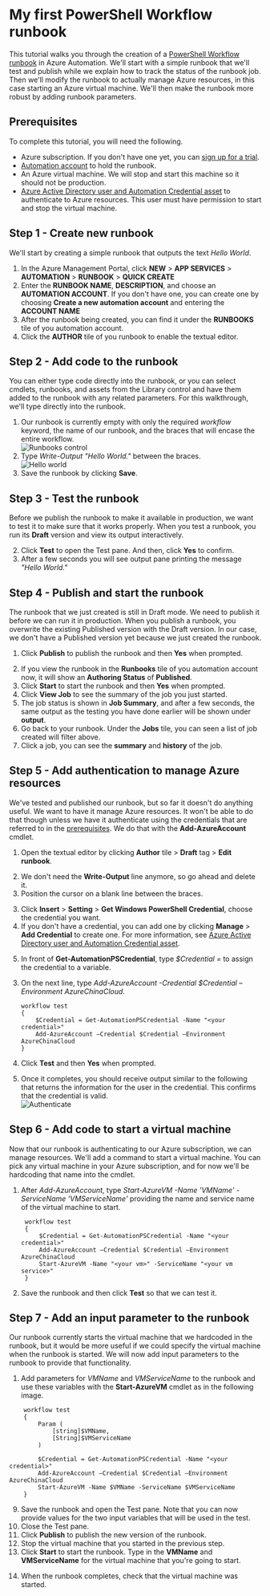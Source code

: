 <properties
	pageTitle="My first PowerShell Workflow runbook in Azure Automation | Windows Azure"
	description="Tutorial that walks you through the creation, testing, and publishing of a simple text runbook using PowerShell Workflow.  Several concepts are covered such as authenticating to Azure resources and input parameters."
	services="automation"
	documentationCenter=""
	authors="bwren"
	manager="stevenka"
	editor=""/>

<tags
	ms.service="automation"
	ms.date="09/17/2015"
	wacn.date=""/>


# My first PowerShell Workflow runbook

<!-- deleted by customization
> [AZURE.SELECTOR]
- [Graphical](/documentation/articles/automation-first-runbook-graphical)
- [PowerShell Workflow](/documentation/articles/automation-first-runbook-textual)
-->

This tutorial walks you through the creation of a [PowerShell Workflow runbook](/documentation/articles/automation-runbook-types#powerShell-workflow-runbooks) in Azure Automation.  We'll start with a simple runbook that we'll test and publish while we explain how to track the status of the runbook job.  Then we'll modify the runbook to actually manage Azure resources, in this case starting an Azure virtual machine.  We'll then make the runbook more robust by adding runbook parameters.  

## Prerequisites

To complete this tutorial, you will need the following.

- Azure subscription. If you don't have one yet, you can <!-- deleted by customization [activate your MSDN subscriber benefits](/pricing/member-offers/msdn-benefits-details/) or <a href="/pricing/1rmb-trial/" target="_blank">[sign --><!-- keep by customization: begin --> [sign <!-- keep by customization: end --> up for a trial](/pricing/1rmb-trial/).
- [Automation account](/documentation/articles/automation-configuring) to hold the runbook.
- An Azure virtual machine.  We will stop and start this machine so it should not be production.
- [Azure Active Directory user and Automation Credential asset](/documentation/articles/automation-configuring) to authenticate to Azure resources.  This user must have permission to start and stop the virtual machine.

## Step 1 - Create new runbook

We'll start by creating a simple runbook that outputs the text *Hello World*.

<!-- deleted by customization
1. In the Azure Preview Portal, open your Automation account.  
The Automation account page gives you a quick view of the resources in this account.  You should already have some Assets.  Most of those are the modules that are automatically included in a new Automation account.  You should also have the Credential asset that's mentioned in the [prerequisites](#prerequisites).
2. Click on the **Runbooks** tile to open the list of runbooks.<br>
![Runbooks control](./media/automation-first-runbook-textual/runbooks-control.png)
2. Create a new runbook by clicking on the **Add a runbook** button and then **Create a new runbook**.
3. Give the runbook the name *MyFirstRunbook-Workflow*.
4. In this case, we're going to create a [PowerShell Workflow runbook](/documentation/articles/automation-runbook-types#powerShell-workflow-runbooks) so select **Powershell Workflow** for **Runbook type**.<br>
![New runbook](./media/automation-first-runbook-textual/new-runbook.png)
5. Click **Create** to create the runbook and open the textual editor.
-->
<!-- keep by customization: begin -->
1. In the Azure Management Portal, click **NEW** > **APP SERVICES** > **AUTOMATION** > **RUNBOOK** > **QUICK CREATE**
2. Enter the **RUNBOOK NAME**, **DESCRIPTION**, and choose an **AUTOMATION ACCOUNT**. If you don't have one, you can create one by choosing **Create a new automation account** and entering the **ACCOUNT NAME**
3. After the runbook being created, you can find it under the **RUNBOOKS** tile of you automation account.
4. Click the **AUTHOR** tile of you runbook to enable the textual editor.
<!-- keep by customization: end -->

## Step 2 - Add code to the runbook

You can either type code directly into the runbook, or you can select cmdlets, runbooks, and assets from the Library control and have them added to the runbook with any related parameters.  For this walkthrough, we'll type directly into the runbook.

1. Our runbook is currently empty with only the required *workflow* keyword, the name of our runbook, and the braces that will encase the entire workflow. <br>
![Runbooks control](./media/automation-first-runbook-textual/empty-runbook.png)
2. Type *Write-Output "Hello World."* between the braces. <br>
![Hello world](./media/automation-first-runbook-textual/hello-world.png)
3.   Save the runbook by clicking **Save**.<br>
<!-- deleted by customization
![Save runbook](./media/automation-first-runbook-textual/runbook-edit-toolbar-save.png)
-->

## Step 3 - Test the runbook

Before we publish the runbook to make it available in production, we want to test it to make sure that it works properly.  When you test a runbook, you run its **Draft** version and view its output interactively.  
 
<!-- deleted by customization
2. Click **Test pane** to open the Test pane.<br>
![Test pane](./media/automation-first-runbook-textual/runbook-edit-toolbar-test-pane.png)
2. Click **Start** to start the test.  This should be the only enabled option.
3. A [runbook job](/documentation/articles/automation-runbook-execution) is created and its status displayed.  
The job status will start as *Queued* indicating that it is waiting for a runbook worker in the cloud to come available.  It will then move to *Starting*  when a worker claims the job, and then *Running* when the runbook actually starts running.  
4. When the runbook job completes, its output is displayed.  In our case, we should see *Hello World*.<br>
![Hello World](./media/automation-first-runbook-textual/test-output-hello-world.png)
5. Close the Test pane to return to the canvas.
-->
<!-- keep by customization: begin -->
2. Click **Test** to open the Test pane. And then, click **Yes** to confirm.
3. After a few seconds you will see output pane printing the message *"Hello World."*
<!-- keep by customization: end -->

## Step 4 - Publish and start the runbook

The runbook that we just created is still in Draft mode. We need to publish it before we can run it in production.  When you publish a runbook, you overwrite the existing Published version with the Draft version.  In our case, we don't have a Published version yet because we just created the runbook. 

1. Click **Publish** to publish the runbook and then **Yes** when <!-- deleted by customization prompted.<br> --><!-- keep by customization: begin --> prompted. <!-- keep by customization: end -->
<!-- deleted by customization
![Publish](./media/automation-first-runbook-textual/runbook-edit-toolbar-publish.png)
2. If you scroll left to view the runbook in the **Runbooks** pane now, it will show an **Authoring Status** of **Published**.
3. Scroll back to the right to view the pane for **MyFirstRunbook-Workflow**.  
The options across the top allow us to start the runbook, schedule it to start at some time in the future, or create a [webhook](/documentation/articles/automation-webhooks) so it can be started through an HTTP call. 
4. We just want to start the runbook so click **Start** and then **Yes** when prompted.<br>
![Start runbook](./media/automation-first-runbook-textual/runbook-toolbar-start.png)
5. A job pane is opened for the runbook job that we just created.  We can close this pane, but in this case we'll leave it open so we can watch the job's progress.
6.  The job status is shown in **Job Summary** and matches the statuses that we saw when we tested the runbook.<br>
![Job Summary](./media/automation-first-runbook-textual/job-pane-summary.png)
7.  Once the runbook status shows *Completed*, click **Output**.  The Output pane is opened, and we can see our *Hello World*.<br>
![Job Summary](./media/automation-first-runbook-textual/job-pane-output.png)  
8.  Close the Output pane.
9.  Click **Streams** to open the Streams pane for the runbook job.  We should only see *Hello World* in the output stream, but this can show other streams for a runbook job such as Verbose and Error if the runbook writes to them.<br>
![Job Summary](./media/automation-first-runbook-textual/job-pane-streams.png) 
9. Close the Streams pane and the Job pane to return to the MyFirstRunbook pane.
9.  Click **Jobs** to open the Jobs pane for this runbook.  This lists all of the jobs created by this runbook.  We should only see one job listed since we only ran the job once.<br>
![Jobs](./media/automation-first-runbook-textual/runbook-control-jobs.png) 
9. You can click on this job to open the same Job pane that we viewed when we started the runbook.  This allows you to go back in time and view the details of any job that was created for a particular runbook.
-->
<!-- keep by customization: begin -->
2. If you view the runbook in the **Runbooks** tile of you automation account now, it will show an **Authoring Status** of **Published**.
4. Click **Start** to start the runbook and then **Yes** when prompted.
5. Click **View Job** to see the summary of the job you just started.
6. The job status is shown in **Job Summary**, and after a few seconds, the same output as the testing you have done earlier will be shown under **output**.
9. Go back to your runbook. Under the **Jobs** tile, you can seen a list of job created will filter above.
10. Click a job, you can see the **summary** and **history** of the job. 
<!-- keep by customization: end -->

## Step 5 - Add authentication to manage Azure resources

We've tested and published our runbook, but so far it doesn't do anything useful.  We want to have it manage Azure resources.  It won't be able to do that though unless we have it authenticate using the credentials that are referred to in the [prerequisites](#prerequisites).  We do that with the **Add-AzureAccount** cmdlet.

<!-- deleted by customization
1.  Open the textual editor by clicking **Edit** on the MyFirstRunbook-Workflow pane.<br>
![Edit runbook](./media/automation-first-runbook-textual/runbook-toolbar-edit.png) 
-->
<!-- keep by customization: begin -->
1.  Open the textual editor by clicking **Author** tile > **Draft** tag > **Edit runbook**.
<!-- keep by customization: end -->
2.  We don't need the **Write-Output** line anymore, so go ahead and delete it.
3.  Position the cursor on a blank line between the braces.
<!-- deleted by customization
3.  In the Library control, expand **Assets** and then **Credentials**.
4.  Right click your credential and click **Add to canvas**.  This adds a **Get-AutomationPSCredential** activity for your credential.
-->
<!-- keep by customization: begin -->
3.  Click **Insert** > **Setting** > **Get Windows PowerShell Credential**, choose the credential you want.
4.  If you don't have a credential, you can add one by clicking **Manage** > **Add Credential** to create one. For more information, see [Azure Active Directory user and Automation Credential asset](/documentation/articles/automation-configuring).
<!-- keep by customization: end -->
5.  In front of **Get-AutomationPSCredential**, type *$Credential =* to assign the credential to a variable. 
<!-- deleted by customization
3.  On the next line, type *Add-AzureAccount -Credential $Credential*. <br>
![Authenticate](./media/automation-first-runbook-textual/authentication.png) 
3. Click **Test pane** so that we can test the runbook.
10. Click **Start** to start the test.  Once it completes, you should receive output similar to the following that returns the information for the user in the credential.  This confirms that the credential is valid.<br>
![Authenticate](./media/automation-first-runbook-textual/authentication-test.png) 
-->
<!-- keep by customization: begin -->
3.  On the next line, type *Add-AzureAccount -Credential $Credential –Environment AzureChinaCloud*.

		workflow test
		{
    		$Credential = Get-AutomationPSCredential -Name "<your credential>"
    		Add-AzureAccount –Credential $Credential –Environment AzureChinaCloud
		}

3. Click **Test** and then **Yes** when prompted.
10.  Once it completes, you should receive output similar to the following that returns the information for the user in the credential.  This confirms that the credential is valid.<br>
![Authenticate](./media/automation-first-runbook-textual/authentication-test.png) 
<!-- keep by customization: end -->

## Step 6 - Add code to start a virtual machine

Now that our runbook is authenticating to our Azure subscription, we can manage resources.  We'll add a command to start a virtual machine.  You can pick any virtual machine in your Azure subscription, and for now we'll be hardcoding that name into the cmdlet. 

<!-- deleted by customization

1. After *Add-AzureAccount*, type *Start-AzureVM -Name 'VMName' -ServiceName 'VMServiceName'* providing the name and service name of the virtual machine to start. <br>
![Authenticate](./media/automation-first-runbook-textual/start-azurevm.png) 
9. Save the runbook and then click **Test pane** so that we can test it.
10. Click **Start** to start the test.  Once it completes, check that the virtual machine was started.
-->
<!-- keep by customization: begin -->
1. After *Add-AzureAccount*, type *Start-AzureVM -Name 'VMName' -ServiceName 'VMServiceName'* providing the name and service name of the virtual machine to start. 

		workflow test
		{
    		$Credential = Get-AutomationPSCredential -Name "<your credential>"
    		Add-AzureAccount –Credential $Credential –Environment AzureChinaCloud
    		Start-AzureVM -Name "<your vm>" -ServiceName "<your vm service>"
		}

9. Save the runbook and then click **Test** so that we can test it.
<!-- keep by customization: end -->


## Step 7 - Add an input parameter to the runbook

Our runbook currently starts the virtual machine that we hardcoded in the runbook, but it would be more useful if we could specify the virtual machine when the runbook is started.  We will now add input parameters to the runbook to provide that functionality.

1. Add parameters for *VMName* and *VMServiceName* to the runbook and use these variables with the **Start-AzureVM** cmdlet as in the following image. <br>
<!-- deleted by customization
![Authenticate](./media/automation-first-runbook-textual/params.png) 
-->
<!-- keep by customization: begin -->
		workflow test
		{
    		Param (
        		[string]$VMName,
        		[String]$VMServiceName
    		)
    
    		$Credential = Get-AutomationPSCredential -Name "<your credential>"
    		Add-AzureAccount –Credential $Credential –Environment AzureChinaCloud
    		Start-AzureVM -Name $VMName -ServiceName $VMServiceName
		}
<!-- keep by customization: end -->
9. Save the runbook and open the Test pane.  Note that you can now provide values for the two input variables that will be used in the test. 
11.  Close the Test pane.
12.  Click **Publish** to publish the new version of the runbook.
13.  Stop the virtual machine that you started in the previous step.
13.  Click **Start** to start the runbook.  Type in the **VMName** and **VMServiceName** for the virtual machine that you're going to start.<br>
<!-- deleted by customization
![Start Runbook](./media/automation-first-runbook-textual/start-runbook-input-params.png) 
-->

14.  When the runbook completes, check that the virtual machine was started.


<!-- deleted by customization
## Related articles

- [My first graphical runbook](/documentation/articles/automation-first-runbook-graphical)
-->